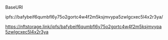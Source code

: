 

BaseURI

ipfs://bafybeif6qumbfl6y75o2gortc4w4f2m5ksjmvypa5zwlgcxec5l4x2r3ya/


https://nftstorage.link/ipfs/bafybeif6qumbfl6y75o2gortc4w4f2m5ksjmvypa5zwlgcxec5l4x2r3ya



